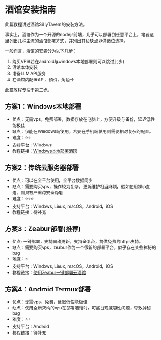 # 酒馆安装指南
此篇教程讲述酒馆SilliyTavern的安装方法。

事实上，酒馆作为一个开源的nodejs前端，几乎可以部署到任意平台上，笔者这里列出几种主流的酒馆部署方式，并列出其优缺点以供诸位选择。  

一般而言，酒馆的安装分为以下几步：
1. 购买VPS(若在android与windows本地部署则可以跳过此步)
2. 酒馆本体安装
3. 准备LLM API服务
4. 在酒馆内配置API，预设，角色卡

此篇教程专注于第二步。

## 方案1：Windows本地部署
- 优点：无需vps，免费部署，数据存放在电脑上，方便升级与备份，延迟低性能极佳
- 缺点：仅能在Windows端使用，若要在手机端使用则需要相对复杂的配置。
- 难度：⭐⭐
- 支持平台：Windows
- 教程链接：[Windows本地部署酒馆](/docs/目录/实践教程区/AIGC专区/角色扮演专区/酒馆专区/安装指南/酒馆/Windows部署)

## 方案2：传统云服务器部署
- 优点：可以在全平台使用，全平台数据同步
- 缺点：需要购买vps，操作较为复杂，更新维护相当麻烦，假如使用裸ip直连，则具有严重的安全隐患
- 难度：⭐⭐⭐
- 支持平台：Windows, Linux, macOS，Android，iOS
- 教程链接：待补充

## 方案3：Zeabur部署(推荐)
- 优点: 一键部署，支持自动更新，支持全平台，提供免费的https支持。
- 缺点：需要购买vps，zeabur作为一个很新的部署平台，似乎存在某些神秘的bug
- 难度：⭐
- 支持平台：Windows, Linux, macOS，Android，iOS
- 教程链接：[使用Zeabur一键部署云酒馆](/docs/目录/实践教程区/AIGC专区/角色扮演专区/酒馆专区/安装指南/酒馆/Zeabur部署)

## 方案4：Android Termux部署
- 优点：无需vps，免费，延迟低性能极佳
- 缺点：使用全新架构的cpu在部署酒馆时，可能出现兼容性问题，导致神秘bug
- 难度：⭐⭐
- 支持平台：Android
- 教程链接：待补充
